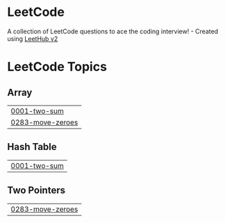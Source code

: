 # LeetCode
A collection of LeetCode questions to ace the coding interview! - Created using [LeetHub v2](https://github.com/arunbhardwaj/LeetHub-2.0)

<!---LeetCode Topics Start-->
# LeetCode Topics
## Array
|  |
| ------- |
| [0001-two-sum](https://github.com/bhavesh-bhagoria/LeetCode/tree/master/0001-two-sum) |
| [0283-move-zeroes](https://github.com/bhavesh-bhagoria/LeetCode/tree/master/0283-move-zeroes) |
## Hash Table
|  |
| ------- |
| [0001-two-sum](https://github.com/bhavesh-bhagoria/LeetCode/tree/master/0001-two-sum) |
## Two Pointers
|  |
| ------- |
| [0283-move-zeroes](https://github.com/bhavesh-bhagoria/LeetCode/tree/master/0283-move-zeroes) |
<!---LeetCode Topics End-->